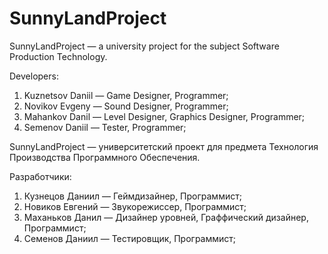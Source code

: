# SunnyLandProject
SunnyLandProject — a university project for the subject Software Production Technology.

Developers:
1) Kuznetsov Daniil — Game Designer, Programmer;
2) Novikov Evgeny — Sound Designer, Programmer;
3) Mahankov Danil — Level Designer, Graphics Designer, Programmer;
4) Semenov Daniil — Tester, Programmer;


SunnyLandProject — университетский проект для предмета Технология Производства Программного Обеспечения.

Разработчики:
1) Кузнецов Даниил — Геймдизайнер, Программист;
2) Новиков Евгений — Звукорежиссер, Программист;
3) Маханьков Данил — Дизайнер уровней, Граффический дизайнер, Программист;
4) Семенов Даниил — Тестировщик, Программист;
